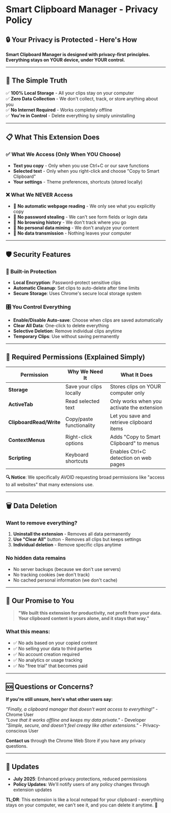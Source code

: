 # Smart Clipboard Manager - Privacy Policy

## 🔒 Your Privacy is Protected - Here's How

**Smart Clipboard Manager is designed with privacy-first principles. Everything stays on YOUR device, under YOUR control.**

---

## 🎯 The Simple Truth

✅ **100% Local Storage** - All your clips stay on your computer  
✅ **Zero Data Collection** - We don't collect, track, or store anything about you  
✅ **No Internet Required** - Works completely offline  
✅ **You're in Control** - Delete everything by simply uninstalling  

---

## 📋 What This Extension Does

### ✅ What We Access (Only When YOU Choose)
- **Text you copy** - Only when you use Ctrl+C or our save functions
- **Selected text** - Only when you right-click and choose "Copy to Smart Clipboard"
- **Your settings** - Theme preferences, shortcuts (stored locally)

### ❌ What We NEVER Access
- 🚫 **No automatic webpage reading** - We only see what you explicitly copy
- 🚫 **No password stealing** - We can't see form fields or login data
- 🚫 **No browsing history** - We don't track where you go
- 🚫 **No personal data mining** - We don't analyze your content
- 🚫 **No data transmission** - Nothing leaves your computer

---

## 🛡️ Security Features

### 🔐 Built-in Protection
- **Local Encryption**: Password-protect sensitive clips
- **Automatic Cleanup**: Set clips to auto-delete after time limits
- **Secure Storage**: Uses Chrome's secure local storage system

### 🎛️ You Control Everything
- **Enable/Disable Auto-save**: Choose when clips are saved automatically
- **Clear All Data**: One-click to delete everything
- **Selective Deletion**: Remove individual clips anytime
- **Temporary Clips**: Use without saving permanently

---

## 📜 Required Permissions (Explained Simply)

| Permission | Why We Need It | What It Does |
|------------|----------------|--------------|
| **Storage** | Save your clips locally | Stores clips on YOUR computer only |
| **ActiveTab** | Read selected text | Only works when you activate the extension |
| **ClipboardRead/Write** | Copy/paste functionality | Let you save and retrieve clipboard items |
| **ContextMenus** | Right-click options | Adds "Copy to Smart Clipboard" to menus |
| **Scripting** | Keyboard shortcuts | Enables Ctrl+C detection on web pages |

**🔍 Notice**: We specifically AVOID requesting broad permissions like "access to all websites" that many extensions use.

---

## 🗑️ Data Deletion

### Want to remove everything?
1. **Uninstall the extension** - Removes all data permanently
2. **Use "Clear All"** button - Removes all clips but keeps settings
3. **Individual deletion** - Remove specific clips anytime

### No hidden data remains
- No server backups (because we don't use servers)
- No tracking cookies (we don't track)
- No cached personal information (we don't cache)

---

## 🤝 Our Promise to You

> **"We built this extension for productivity, not profit from your data. Your clipboard content is yours alone, and it stays that way."**

### What this means:
- ✅ No ads based on your copied content
- ✅ No selling your data to third parties
- ✅ No account creation required
- ✅ No analytics or usage tracking
- ✅ No "free trial" that becomes paid

---

## 🆘 Questions or Concerns?

**If you're still unsure, here's what other users say:**

*"Finally, a clipboard manager that doesn't want access to everything!"* - Chrome User  
*"Love that it works offline and keeps my data private."* - Developer  
*"Simple, secure, and doesn't feel creepy like other extensions."* - Privacy-conscious User  

**Contact us** through the Chrome Web Store if you have any privacy questions.

---

## 📅 Updates

- **July 2025**: Enhanced privacy protections, reduced permissions
- **Policy Updates**: We'll notify users of any policy changes through extension updates

**TL;DR**: This extension is like a local notepad for your clipboard - everything stays on your computer, we can't see it, and you can delete it anytime. 🎯
